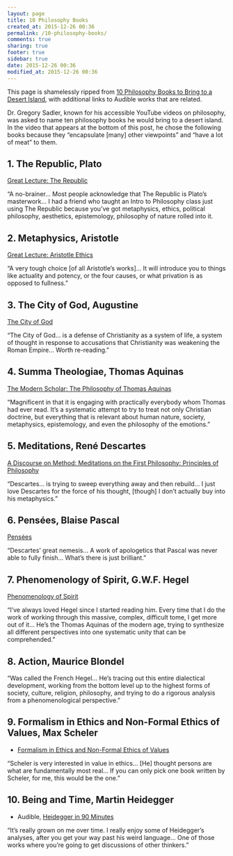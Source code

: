 ```yaml
---
layout: page
title: 10 Philosophy Books
created_at: 2015-12-26 00:36
permalink: /10-philosophy-books/
comments: true
sharing: true
footer: true
sidebar: true
date: 2015-12-26 00:36
modified_at: 2015-12-26 00:36
---
```


This page is shamelessly ripped from [10 Philosophy Books to Bring to a Desert Island](http://www.intellectualtakeout.org/blog/10-philosophy-books-bring-desert-island), with additional links to Audible works that are related.

Dr. Gregory Sadler, known for his accessible YouTube videos on philosophy, was asked to name ten philosophy books he would bring to a desert island. In the video that appears at the bottom of this post, he chose the following books because they “encapsulate [many] other viewpoints” and “have a lot of meat” to them. 
 
## 1. The Republic, Plato

[Great Lecture: The Republic](http://www.audible.com/pd/Classics/Platos-Republic-Audiobook/B00DG67A0S/)
 
“A no-brainer… Most people acknowledge that The Republic is Plato’s masterwork… I had a friend who taught an Intro to Philosophy class just using The Republic because you’ve got metaphysics, ethics, political philosophy, aesthetics, epistemology, philosophy of nature rolled into it.

## 2. Metaphysics, Aristotle

[Great Lecture: Aristotle Ethics](http://www.audible.com/pd/Nonfiction/The-Ethics-of-Aristotle-Audiobook/B00D92NK3K/)
 
“A very tough choice [of all Aristotle’s works]… It will introduce you to things like actuality and potency, or the four causes, or what privation is as opposed to fullness.” 

## 3. The City of God, Augustine

[The City of God](http://www.audible.com/pd/Religion-Spirituality/The-City-of-God-Audiobook/B002V8H6SS/)
 
“The City of God… is a defense of Christianity as a system of life, a system of thought in response to accusations that Christianity was weakening the Roman Empire… Worth re-reading.” 
 
## 4. Summa Theologiae, Thomas Aquinas

[The Modern Scholar: The Philosophy of Thomas Aquinas](http://www.audible.com/pd/Nonfiction/The-Modern-Scholar-The-Philosophy-of-Thomas-Aquinas-Audiobook/B002UZHPWY/)

“Magnificent in that it is engaging with practically everybody whom Thomas had ever read. It’s a systematic attempt to try to treat not only Christian doctrine, but everything that is relevant about human nature, society, metaphysics, epistemology, and even the philosophy of the emotions.”

## 5. Meditations, René Descartes

[A Discourse on Method: Meditations on the First Philosophy: Principles of Philosophy](http://www.audible.com/pd/Nonfiction/A-Discourse-on-Method-Audiobook/B0036GMF6W/)
 
“Descartes… is trying to sweep everything away and then rebuild… I just love Descartes for the force of his thought, [though] I don’t actually buy into his metaphysics.”

## 6. Pensées, Blaise Pascal

[Pensées](http://www.audible.com/pd/Religion-Spirituality/Pensees-Audiobook/B002V0KQKQ/)

“Descartes’ great nemesis… A work of apologetics that Pascal was never able to fully finish… What’s there is just brilliant.” 

## 7. Phenomenology of Spirit, G.W.F. Hegel

[Phenomenology of Spirit](http://www.audible.com/pd/Nonfiction/Phenomenology-of-Spirit-Audiobook/B00I87ECS8/)

“I’ve always loved Hegel since I started reading him. Every time that I do the work of working through this massive, complex, difficult tome, I get more out of it… He’s the Thomas Aquinas of the modern age, trying to synthesize all different perspectives into one systematic unity that can be comprehended.”

## 8. Action, Maurice Blondel
 
“Was called the French Hegel… He’s tracing out this entire dialectical development, working from the bottom level up to the highest forms of society, culture, religion, philosophy, and trying to do a rigorous analysis from a phenomenological perspective.” 

## 9. Formalism in Ethics and Non-Formal Ethics of Values, Max Scheler

* [Formalism in Ethics and Non-Formal Ethics of Values](http://www.amazon.com/Formalism-Ethics-Non-Formal-Values-Phenomenology/dp/0810106205/)
 
“Scheler is very interested in value in ethics… [He] thought persons are what are fundamentally most real… If you can only pick one book written by Scheler, for me, this would be the one.”

## 10. Being and Time, Martin Heidegger

* Audible, [Heidegger in 90 Minutes](http://www.audible.com/pd/Nonfiction/Heidegger-in-90-Minutes-Audiobook/B002V8KYZK/)
 
“It’s really grown on me over time. I really enjoy some of Heidegger’s analyses, after you get your way past his weird language… One of those works where you’re going to get discussions of other thinkers.” 